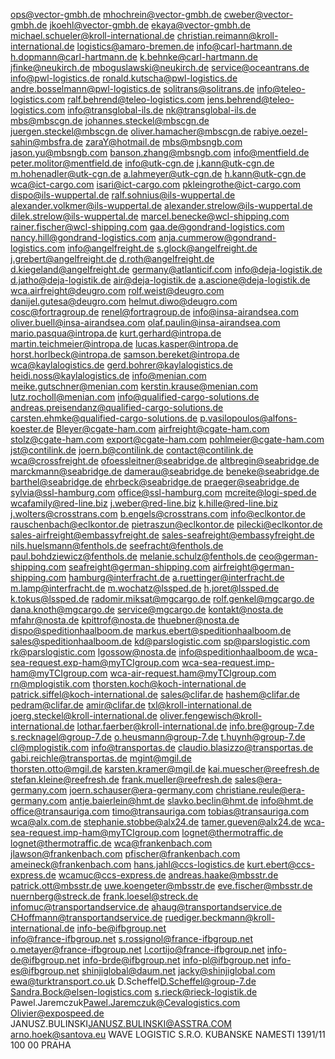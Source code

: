 ops@vector-gmbh.de
mhochrein@vector-gmbh.de
cweber@vector-gmbh.de
jkoehl@vector-gmbh.de
ekaya@vector-gmbh.de
michael.schueler@kroll-international.de
christian.reimann@kroll-international.de
logistics@amaro-bremen.de
info@carl-hartmann.de
h.dopmann@carl-hartmann.de
k.behnke@carl-hartmann.de
jfinke@neukirch.de
mboguslawski@neukirch.de
service@oceantrans.de
info@pwl-logistics.de
ronald.kutscha@pwl-logistics.de
andre.bosselmann@pwl-logistics.de
solitrans@solitrans.de
info@teleo-logistics.com
ralf.behrend@teleo-logistics.com
jens.behrend@teleo-logistics.com
info@transglobal-ils.de
nk@transglobal-ils.de
mbs@mbscgn.de
johannes.steckel@mbscgn.de
juergen.steckel@mbscgn.de
oliver.hamacher@mbscgn.de
rabiye.oezel-sahin@mbsfra.de
zaraY@hotmail.de
mbs@mbsngb.com
jason.yu@mbsngb.com
banson.zhang@mbsngb.com
info@mentfield.de
peter.molitor@mentfield.de
info@utk-cgn.de
j.kann@utk-cgn.de
m.hohenadler@utk-cgn.de
a.lahmeyer@utk-cgn.de
h.kann@utk-cgn.de
wca@ict-cargo.com
isari@ict-cargo.com
pkleingrothe@ict-cargo.com
dispo@ils-wuppertal.de
ralf.sohnius@ils-wuppertal.de
alexander.volkmer@ils-wuppertal.de
alexander.strelow@ils-wuppertal.de
dilek.strelow@ils-wuppertal.de
marcel.benecke@wcl-shipping.com
rainer.fischer@wcl-shipping.com
gaa.de@gondrand-logistics.com
nancy.hill@gondrand-logistics.com
anja.cummerow@gondrand-logistics.com
info@angelfreight.de
s.glock@angelfreight.de
j.grebert@angelfreight.de
d.roth@angelfreight.de
d.kiegeland@angelfreight.de
germany@atlanticif.com
info@deja-logistik.de
d.jatho@deja-logistik.de
air@deja-logistik.de
a.ascione@deja-logistik.de
wca.airfreight@deugro.com
rolf.weist@deugro.com
danijel.gutesa@deugro.com
helmut.diwo@deugro.com
cosc@fortragroup.de
renel@fortragroup.de
info@insa-airandsea.com
oliver.buell@insa-airandsea.com
olaf.paulin@insa-airandsea.com
mario.pasqua@intropa.de
kurt.gerhard@intropa.de
martin.teichmeier@intropa.de
lucas.kasper@intropa.de
horst.horlbeck@intropa.de
samson.bereket@intropa.de
wca@kaylalogistics.de
gerd.bohrer@kaylalogistics.de
heidi.noss@kaylalogistics.de
info@menian.com
meike.gutschner@menian.com
kerstin.krause@menian.com
lutz.rocholl@menian.com
info@qualified-cargo-solutions.de
andreas.preisendanz@qualified-cargo-solutions.de
carsten.ehmke@qualified-cargo-solutions.de
p.vasilopoulos@alfons-koester.de
Bleyer@cgate-ham.com
airfreight@cgate-ham.com
stolz@cgate-ham.com
export@cgate-ham.com
pohlmeier@cgate-ham.com
jst@contilink.de
joern.b@contilink.de
contact@contilink.de
wca@crossfreight.de
ofoessleitner@seabridge.de
altbregin@seabridge.de
marckmann@seabridge.de
damerau@seabridge.de
beneke@seabridge.de
barthel@seabridge.de
ehrbeck@seabridge.de
praeger@seabridge.de
sylvia@ssl-hamburg.com
office@ssl-hamburg.com
mcreite@logi-sped.de
wcafamily@red-line.biz
j.weber@red-line.biz
k.hille@red-line.biz
j.wolters@crosstrans.com
b.engels@crosstrans.com
info@eclkontor.de
rauschenbach@eclkontor.de
pietraszun@eclkontor.de
pilecki@eclkontor.de
sales-airfreight@embassyfreight.de
sales-seafreight@embassyfreight.de
nils.huelsmann@fenthols.de
seefracht@fenthols.de
paul.bohdziewicz@fenthols.de
melanie.schulz@fenthols.de
ceo@german-shipping.com
seafreight@german-shipping.com
airfreight@german-shipping.com
hamburg@interfracht.de
a.ruettinger@interfracht.de
m.lamp@interfracht.de
m.wochatz@lssped.de
h.joret@lssped.de
k.tokus@lssped.de
radomir.miksat@mgcargo.de
rolf.genkel@mgcargo.de
dana.knoth@mgcargo.de
service@mgcargo.de
kontakt@nosta.de
mfahr@nosta.de
kpittrof@nosta.de
thuebner@nosta.de
dispo@speditionhaalboom.de
markus.ebert@speditionhaalboom.de
sales@speditionhaalboom.de
kd@parslogistic.com
sp@parslogistic.com
rk@parslogistic.com
lgossow@nosta.de
info@speditionhaalboom.de
wca-sea-request.exp-ham@myTCIgroup.com 
wca-sea-request.imp-ham@myTCIgroup.com 
wca-air-request.ham@myTCIgroup.com 
rn@mplogistik.com
thorsten.koch@koch-international.de
patrick.siffel@koch-international.de
sales@clifar.de
hashem@clifar.de
pedram@clifar.de
amir@clifar.de
txl@kroll-international.de
joerg.steckel@kroll-international.de
oliver.fengewisch@kroll-international.de
lothar.faerber@kroll-international.de
info.bre@group-7.de
s.recknagel@group-7.de
o.heusmann@group-7.de
t.huynh@group-7.de
cl@mplogistik.com
info@transportas.de
claudio.blasizzo@transportas.de
gabi.reichle@transportas.de
mgint@mgil.de  
thorsten.otto@mgil.de
karsten.kramer@mgil.de
kai.muescher@reefresh.de
stefan.kleine@reefresh.de
frank.mueller@reefresh.de
sales@era-germany.com
joern.schauser@era-germany.com
christiane.reule@era-germany.com
antje.baierlein@hmt.de
slavko.beclin@hmt.de
info@hmt.de
office@transauriga.com
timo@transauriga.com
tobias@transauriga.com
wca@alx.com.de
stephanie.stobbe@alx24.de
tamer.gueven@alx24.de
wca-sea-request.imp-ham@myTCIgroup.com
lognet@thermotraffic.de  
lognet@thermotraffic.de
wca@frankenbach.com
jlawson@frankenbach.com
pfischer@frankenbach.com
ameineck@frankenbach.com
hans.jahl@ccs-logistics.de
kurt.ebert@ccs-express.de
wcamuc@ccs-express.de
andreas.haake@mbsstr.de
patrick.ott@mbsstr.de
uwe.koengeter@mbsstr.de
eve.fischer@mbsstr.de
nuernberg@streck.de
frank.loesel@streck.de
infomuc@transportandservice.de
ahaug@transportandservice.de
CHoffmann@transportandservice.de
ruediger.beckmann@kroll-international.de 
info-be@ifbgroup.net  
info@france-ifbgroup.net
s.rossignol@france-ifbgroup.net 
o.metayer@france-ifbgroup.net 
l.cortijo@france-ifbgroup.net 
info-de@ifbgroup.net
info-brde@ifbgroup.net 
info-pl@ifbgroup.net 
info-es@ifbgroup.net 
shinjiglobal@daum.net
jacky@shinjiglobal.com
ewa@turktransport.co.uk 
D.Scheffel<D.Scheffel@group-7.de>
Sandra.Bock@elsen-logistics.com
s.rieck@rieck-logistik.de
Pawel.Jaremczuk<Pawel.Jaremczuk@Cevalogistics.com>
Olivier@expospeed.de 
JANUSZ.BULINSKI<JANUSZ.BULINSKI@ASSTRA.COM>
arno.hoek@santova.eu
WAVE LOGISTIC S.R.O.
KUBANSKE NAMESTI 1391/11 100 00 PRAHA
